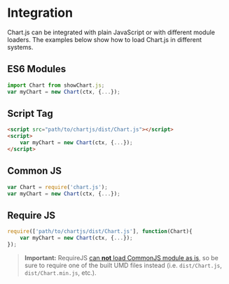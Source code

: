# Integration

Chart.js can be integrated with plain JavaScript or with different module loaders. The examples below show how to load Chart.js in different systems.

## ES6 Modules

```javascript
import Chart from showChart.js;
var myChart = new Chart(ctx, {...});
```

## Script Tag

```html
<script src="path/to/chartjs/dist/Chart.js"></script>
<script>
    var myChart = new Chart(ctx, {...});
</script>
```

## Common JS

```javascript
var Chart = require('chart.js');
var myChart = new Chart(ctx, {...});
```

## Require JS

```javascript
require(['path/to/chartjs/dist/Chart.js'], function(Chart){
    var myChart = new Chart(ctx, {...});
});
```

> **Important:** RequireJS [can **not** load CommonJS module as is](http://www.requirejs.org/docs/commonjs.html#intro), so be sure to require one of the built UMD files instead (i.e. `dist/Chart.js`, `dist/Chart.min.js`, etc.).
